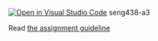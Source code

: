 [![Open in Visual Studio Code](https://classroom.github.com/assets/open-in-vscode-718a45dd9cf7e7f842a935f5ebbe5719a5e09af4491e668f4dbf3b35d5cca122.svg)](https://classroom.github.com/online_ide?assignment_repo_id=14103028&assignment_repo_type=AssignmentRepo)
seng438-a3

Read [the assignment guideline](seng438-a3.md) 
